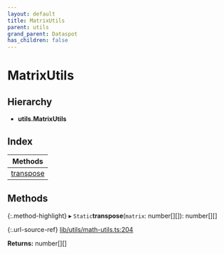 ```yaml
---
layout: default
title: MatrixUtils
parent: utils
grand_parent: Dataspot
has_children: false
---
```


# MatrixUtils

## Hierarchy

* **utils.MatrixUtils**

## Index

| Methods |
|-----------|
| [transpose](#transpose) |

## Methods

{:.method-highlight}
▸ `Static`**transpose**(`matrix`: number[][]): number[][]

{:.url-source-ref}
[lib/utils/math-utils.ts:204](https://github.com/ascentcore/dataspot/blob/ab10b2a/lib/utils/math-utils.ts#L204)

**Returns:** number[][]
